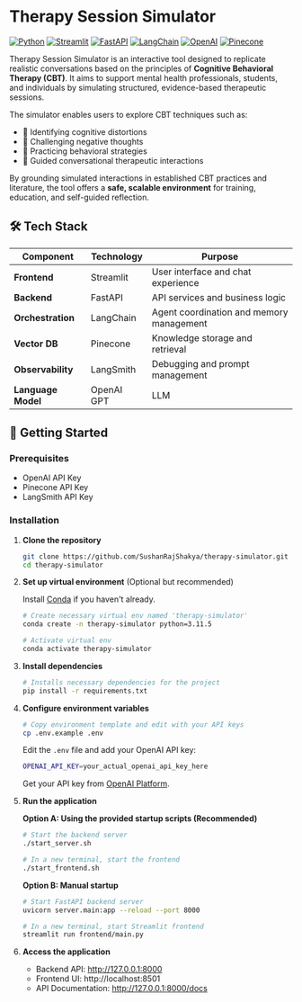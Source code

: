 # Therapy Session Simulator

[![Python](https://img.shields.io/badge/Python-3.11+-blue.svg)](https://python.org)
[![Streamlit](https://img.shields.io/badge/Streamlit-Frontend-red.svg)](https://streamlit.io)
[![FastAPI](https://img.shields.io/badge/FastAPI-Backend-green.svg)](https://fastapi.tiangolo.com)
[![LangChain](https://img.shields.io/badge/LangChain-Orchestration-yellow.svg)](https://langchain.com)
[![OpenAI](https://img.shields.io/badge/OpenAI-LLM-pink.svg)](https://platform.openai.com/docs/models)
[![Pinecone](https://img.shields.io/badge/Pinecone-VectorDB-khakhi.svg)](https://docs.pinecone.io/guides/get-started/overview)

Therapy Session Simulator is an interactive tool designed to replicate realistic conversations based on the principles of **Cognitive Behavioral Therapy (CBT)**. It aims to support mental health professionals, students, and individuals by simulating structured, evidence-based therapeutic sessions.

The simulator enables users to explore CBT techniques such as:

- 🧠 Identifying cognitive distortions
- 💭 Challenging negative thoughts
- 🎯 Practicing behavioral strategies
- 📝 Guided conversational therapeutic interactions

By grounding simulated interactions in established CBT practices and literature, the tool offers a **safe, scalable environment** for training, education, and self-guided reflection.

## 🛠️ Tech Stack

| Component          | Technology | Purpose                                  |
| ------------------ | ---------- | ---------------------------------------- |
| **Frontend**       | Streamlit  | User interface and chat experience       |
| **Backend**        | FastAPI    | API services and business logic          |
| **Orchestration**  | LangChain  | Agent coordination and memory management |
| **Vector DB**      | Pinecone   | Knowledge storage and retrieval          |
| **Observability**  | LangSmith  | Debugging and prompt management          |
| **Language Model** | OpenAI GPT | LLM                                      |

## 🚀 Getting Started

### Prerequisites

- OpenAI API Key
- Pinecone API Key
- LangSmith API Key

### Installation

1. **Clone the repository**

   ```bash
   git clone https://github.com/SushanRajShakya/therapy-simulator.git
   cd therapy-simulator
   ```

2. **Set up virtual environment** (Optional but recommended)

   Install [Conda](https://docs.conda.io/projects/conda/en/stable/user-guide/install/index.html) if you haven't already.

   ```bash
   # Create necessary virtual env named 'therapy-simulator'
   conda create -n therapy-simulator python=3.11.5

   # Activate virtual env
   conda activate therapy-simulator
   ```

3. **Install dependencies**

   ```bash
   # Installs necessary dependencies for the project
   pip install -r requirements.txt
   ```

4. **Configure environment variables**

   ```bash
   # Copy environment template and edit with your API keys
   cp .env.example .env
   ```

   Edit the `.env` file and add your OpenAI API key:

   ```bash
   OPENAI_API_KEY=your_actual_openai_api_key_here
   ```

   Get your API key from [OpenAI Platform](https://platform.openai.com/api-keys).

5. **Run the application**

   **Option A: Using the provided startup scripts (Recommended)**

   ```bash
   # Start the backend server
   ./start_server.sh

   # In a new terminal, start the frontend
   ./start_frontend.sh
   ```

   **Option B: Manual startup**

   ```bash
   # Start FastAPI backend server
   uvicorn server.main:app --reload --port 8000

   # In a new terminal, start Streamlit frontend
   streamlit run frontend/main.py
   ```

6. **Access the application**

   - Backend API: http://127.0.0.1:8000
   - Frontend UI: http://localhost:8501
   - API Documentation: http://127.0.0.1:8000/docs
